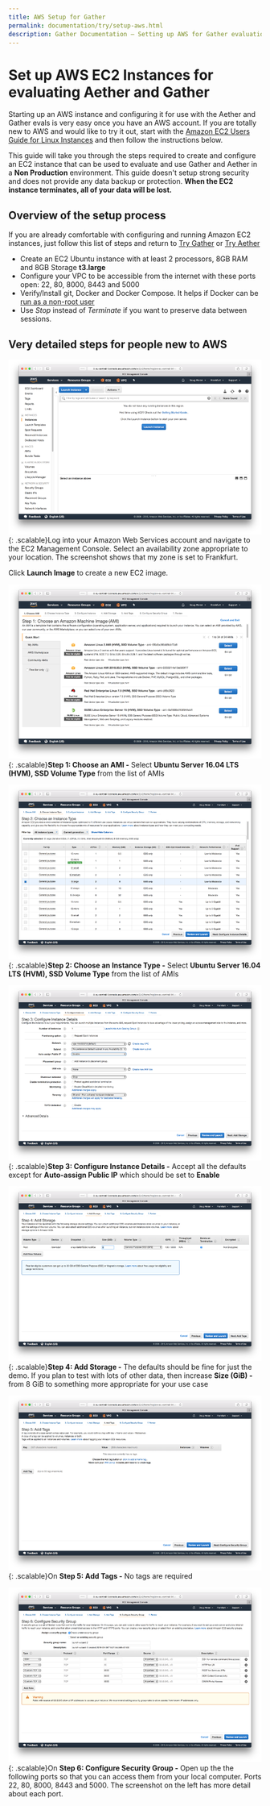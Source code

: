 ```yaml
---
title: AWS Setup for Gather
permalink: documentation/try/setup-aws.html
description: Gather Documentation – Setting up AWS for Gather evaluation
---
```

# Set up AWS EC2 Instances for evaluating Aether and Gather
Starting up an AWS instance and configuring it for use with the Aether and Gather evals is very easy once you have an AWS account.  If you are totally new to AWS and would like to try it out, start with the [Amazon EC2 Users Guide for Linux Instances](https://docs.aws.amazon.com/AWSEC2/latest/UserGuide/concepts.html) and then follow the instructions below.

This guide will take you through the steps required to create and configure an EC2 instance that can be used to evaluate and use Gather and Aether in a **Non Production** environment.  This guide doesn't setup strong security and does not provide any data backup or protection.  **When the EC2 instance terminates, all of your data will be lost.**   

## Overview of the setup process
If you are already comfortable with configuring and running Amazon EC2 instances, just follow this list of steps and return to [Try Gather](/documentation/try/index#quick-test) or [Try Aether](https://aether.ehealthafrica.org/documentation/try/index.html#quick-test)
* Create an EC2 Ubuntu instance with at least 2 processors, 8GB RAM and 8GB Storage **t3.large**
* Configure your VPC to be accessible from the internet with these ports open: 22, 80, 8000, 8443 and 5000
* Verify/Install git, Docker and Docker Compose. It helps if Docker can be [run as a non-root user](https://docs.docker.com/install/linux/linux-postinstall/)
* Use *Stop* instead of *Terminate* if you want to preserve data between sessions.

## Very detailed steps for people new to AWS
![AWS EC2 Launch](/images/aws-ec2-launch.png){: .scalable}Log into your Amazon Web Services account and navigate to the EC2 Management Console.  Select an availability zone appropriate to your location. The screenshot shows that my zone is set to Frankfurt. 

Click **Launch Image** to create a new EC2 image.



![AWS EC2 AMI](/images/aws-ec2-step1.png){: .scalable}**Step 1: Choose an AMI -** Select **Ubuntu Server 16.04 LTS (HVM), SSD Volume Type** from the list of AMIs



![AWS EC2 Instance Type](/images/aws-ec2-step2.png){: .scalable}**Step 2: Choose an Instance Type -** Select **Ubuntu Server 16.04 LTS (HVM), SSD Volume Type** from the list of AMIs



![AWS EC2 Instance Details](/images/aws-ec2-step3.png){: .scalable}**Step 3: Configure Instance Details -** Accept all the defaults except for **Auto-assign Public IP** which should be set to **Enable**



![AWS EC2 Add Storage](/images/aws-ec2-step4.png){: .scalable}**Step 4: Add Storage -** The defaults should be fine for just the demo.  If you plan to test with lots of other data, then increase **Size (GiB) -** from 8 GiB to something more appropriate for your use case 



![AWS EC2 Add Tags](/images/aws-ec2-step5.png){: .scalable}On **Step 5: Add Tags -** No tags are required
<p/>



![AWS EC2 Ports](/images/aws-ec2-step6.png){: .scalable}On **Step 6: Configure Security Group -** Open up the the following ports so that you can access them from your local computer. Ports 22, 80, 8000, 8443 and 5000.  The screenshot on the left has more detail about each port.






